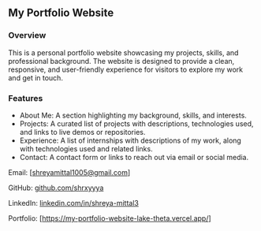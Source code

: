 ## My Portfolio Website

### Overview
This is a personal portfolio website showcasing my projects, skills, and professional background. The website is designed to provide a clean, responsive, and user-friendly experience for visitors to explore my work and get in touch.

### Features
- About Me: A section highlighting my background, skills, and interests.
- Projects: A curated list of projects with descriptions, technologies used, and links to live demos or repositories.
- Experience: A list of internships with descriptions of my work, along with technologies used and related links.
- Contact: A contact form or links to reach out via email or social media.

Email: [shreyamittal1005@gmail.com]

GitHub: [github.com/shrxyyya](https://github.com/shrxyyya)

LinkedIn: [linkedin.com/in/shreya-mittal3](https://www.linkedin.com/in/shreya-mittal3/)

Portfolio: [https://my-portfolio-website-lake-theta.vercel.app/]
